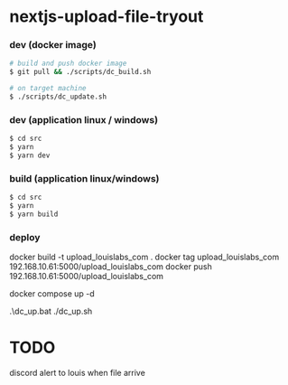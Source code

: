 # nextjs-upload-file-tryout

### dev (docker image)

```bash
# build and push docker image
$ git pull && ./scripts/dc_build.sh

# on target machine
$ ./scripts/dc_update.sh

```

### dev (application linux / windows)

```bash
$ cd src
$ yarn
$ yarn dev
```

### build (application linux/windows)
```bash
$ cd src
$ yarn
$ yarn build
```

### deploy

docker build -t upload_louislabs_com .
docker tag upload_louislabs_com 192.168.10.61:5000/upload_louislabs_com
docker push 192.168.10.61:5000/upload_louislabs_com

docker compose up -d

.\dc_up.bat
./dc_up.sh

# TODO

discord alert to louis when file arrive
